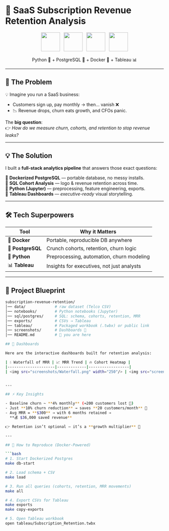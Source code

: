 # 🌟 SaaS Subscription Revenue Retention Analysis  

<p align="center">
  <img src="https://cdn.jsdelivr.net/gh/devicons/devicon/icons/python/python-original.svg" width="60" /> &nbsp;
  <img src="https://cdn.jsdelivr.net/gh/devicons/devicon/icons/postgresql/postgresql-original.svg" width="60" /> &nbsp;
  <img src="https://cdn.jsdelivr.net/gh/devicons/devicon/icons/docker/docker-original.svg" width="60" /> &nbsp;
  <img src="https://cdn.jsdelivr.net/gh/devicons/devicon/icons/tableau/tableau-original.svg" width="60" />  
</p>

<p align="center">
  Python 🐍 + PostgreSQL 🐘 + Docker 🐳 + Tableau 📊
</p>


---

## 🚨 The Problem  

💡 Imagine you run a SaaS business:  
- Customers sign up, pay monthly → then… vanish ❌  
- 📉 Revenue drops, churn eats growth, and CFOs panic.  

The **big question**:  
👉 *How do we measure churn, cohorts, and retention to stop revenue leaks?*  

---

## 💡 The Solution  

I built a **full-stack analytics pipeline** that answers those exact questions:

🔹 **Dockerized PostgreSQL** — portable database, no messy installs.  
🔹 **SQL Cohort Analysis** — logo & revenue retention across time.  
🔹 **Python (Jupyter)** — preprocessing, feature engineering, exports.  
🔹 **Tableau Dashboards** — *executive-ready* visual storytelling.  


---

## 🛠️ Tech Superpowers  

| Tool | Why it Matters |
|------|----------------|
| 🐳 **Docker** | Portable, reproducible DB anywhere |
| 🐘 **PostgreSQL** | Crunch cohorts, retention, churn logic |
| 🐍 **Python** | Preprocessing, automation, churn modeling |
| 📊 **Tableau** | Insights for executives, not just analysts |

---

## 📂 Project Blueprint  

```bash
subscription-revenue-retention/
│── data/             # raw dataset (Telco CSV)
│── notebooks/        # Python notebooks (Jupyter)
│── sql/postgres/     # SQL: schema, cohorts, retention, MRR
│── exports/          # CSVs → Tableau
│── tableau/          # Packaged workbook (.twbx) or public link
│── screenshots/      # Dashboards 📸
│── README.md         # 👋 you are here

## 🎨 Dashboards  

Here are the interactive dashboards built for retention analysis:  

| 💧 Waterfall of MRR | 📈 MRR Trend | 🔥 Cohort Heatmap |
|---------------------|-------------|------------------|
| <img src="screenshots/Waterfall.png" width="250"/> | <img src="screenshots/MRR Trend.png" width="250"/> | <img src="screenshots/Cohort Heatmap.png" width="250"/> |


---

## ⚡ Key Insights  

- Baseline churn ~ **4% monthly** (≈200 customers lost 😬)  
- Just **10% churn reduction** → saves **20 customers/month** 🎉  
- Avg MRR = **$300** → with 6 months retained →  
  **💰 $36,000 saved revenue**  

👉 Retention isn’t optional — it’s a **growth multiplier** 🚀  

---

## 🚀 How to Reproduce (Docker-Powered)  

```bash
# 1. Start Dockerized Postgres
make db-start

# 2. Load schema + CSV
make load

# 3. Run all queries (cohorts, retention, MRR movements)
make all

# 4. Export CSVs for Tableau
make exports
make copy-exports

# 5. Open Tableau workbook
open tableau/Subscription_Retention.twbx
